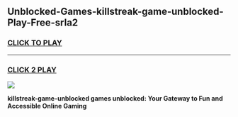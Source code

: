 
## Unblocked-Games-killstreak-game-unblocked-Play-Free-srla2
<h3>
<a href="https://premium76.site?title=killstreak-game-unblocked&ref=22A">CLICK TO PLAY</a></h3>
<hr>

<h3>
<a href="https://premium76.site?title=killstreak-game-unblocked&ref=22A">CLICK 2 PLAY</a>
  
</h3>

<a href="https://premium76.site?title=killstreak-game-unblocked&ref=22A"><img src="https://clearcache.store/games.png"></a>


**killstreak-game-unblocked games unblocked: Your Gateway to Fun and Accessible Online Gaming**
